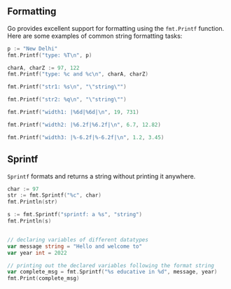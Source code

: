 ## Formatting

Go provides excellent support for formatting using the `fmt.Printf` function. Here are some examples of common string formatting tasks:

```go
p := "New Delhi"
fmt.Printf("type: %T\n", p)

charA, charZ := 97, 122
fmt.Printf("type: %c and %c\n", charA, charZ)

fmt.Printf("str1: %s\n", "\"string\"")

fmt.Printf("str2: %q\n", "\"string\"")

fmt.Printf("width1: |%6d|%6d|\n", 19, 731)

fmt.Printf("width2: |%6.2f|%6.2f|\n", 6.7, 12.82)

fmt.Printf("width3: |%-6.2f|%-6.2f|\n", 1.2, 3.45)
```

## Sprintf
`Sprintf` formats and returns a string without printing it anywhere.

```go
char := 97
str := fmt.Sprintf("%c", char)
fmt.Println(str)

s := fmt.Sprintf("sprintf: a %s", "string")
fmt.Println(s)


// declaring variables of different datatypes
var message string = "Hello and welcome to"
var year int = 2022

// printing out the declared variables following the format string
var complete_msg = fmt.Sprintf("%s educative in %d", message, year)
fmt.Print(complete_msg)
```
